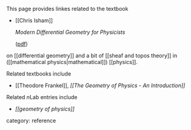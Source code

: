 
This page provides linkes related to the textbook

* [[Chris Isham]]

  _Modern Differential Geometry for Physicists_

  ([pdf](https://cdn.preterhuman.net/texts/science_and_technology/physics/Mathematical_Physics/Modern%20Differential%20Geometry%20for%20Physicists%202nd%20ed.,%20-%20C.%20Isham.pdf))

on [[differential geometry]] and a bit of [[sheaf and topos theory]] in ([[mathematical physics|mathematical]]) [[physics]].

Related textbooks include

* [[Theodore Frankel]], _[[The Geometry of Physics - An Introduction]]_

Related $n$Lab entries include

* _[[geometry of physics]]_

category: reference
